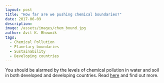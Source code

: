 ```yaml
---
layout: post
title: "How far are we pushing chemical boundaries?"
date: 2017-06-09
description: 
image: /assets/images/chem_bound.jpg
author: Avit K. Bhowmik
tags: 
  - Chemical Pollution
  - Planetary boundaries
  - Sustainability
  - Developing countries
---
```

You should be alarmed by the levels of chemical pollution in water and soil in both developed and developing countries. Read [here](https://www.stockholmresilience.org/research/research-news/2017-06-09-how-far-are-we-pushing-chemical-boundaries.html) and find out more.
